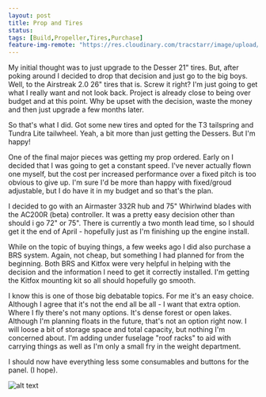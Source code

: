 ```yaml
---
layout: post
title: Prop and Tires
status: 
tags: [Build,Propeller,Tires,Purchase]
feature-img-remote: "https://res.cloudinary.com/tracstarr/image/upload/c_fill,g_auto,h_250,w_970/v1545770041/Kitfox/20190305_205345.jpg"
---
```


My initial thought was to just upgrade to the Desser 21" tires. But, after poking around I decided to drop that decision 
and just go to the big boys. Well, to the Airstreak 2.0 26" tires that is. Screw it right? I'm just going to get what I
really want and not look back. Project is already close to being over budget and at this point. Why be upset with the 
decision, waste the money and then just upgrade a few months later. 

So that's what I did. Got some new tires and opted for the T3 tailspring and Tundra Lite tailwheel. Yeah, a bit more 
than just getting the Dessers. But I'm happy!

One of the final major pieces was getting my prop ordered. Early on I decided that I was going to get a constant 
speed. I've never actually flown one myself, but the cost per increased performance over a fixed pitch is too 
obvious to give up. I'm sure I'd be more than happy with fixed/groud adjustable, but I do have it in my budget and 
so that's the plan. 

I decided to go with an Airmaster 332R hub and 75" Whirlwind blades with the AC200R (beta) controller. It was a pretty
easy decision other than should i go 72" or 75". There is currently a two month lead time, so I should get it the 
end of April - hopefully just as I'm finishing up the engine install. 

While on the topic of buying things, a few weeks ago I did also purchase a BRS system. Again, not cheap, but something
I had planned for from the beginning. Both BRS and Kitfox were very helpful in helping with the decision and the 
information I need to get it correctly installed. I'm getting the Kitfox mounting kit so all should hopefully go 
smooth. 

I know this is one of those big debatable topics. For me it's an easy choice. Although I agree that it's not the end
all be all - I want that extra option. Where I fly there's not many options. It's dense forest or open lakes. Although
I'm planning floats in the future, that's not an option right now. I will loose a bit of storage space and total 
capacity, but nothing I'm concerned about. I'm adding under fuselage "roof racks" to aid with carrying things as well 
as I'm only a small fry in the weight department. 

I should now have everything less some consumables and buttons for the panel. (I hope).

![alt text](https://res.cloudinary.com/tracstarr/image/upload/c_scale,h_600/v1552075840/Kitfox/20190305_205345.jpg)